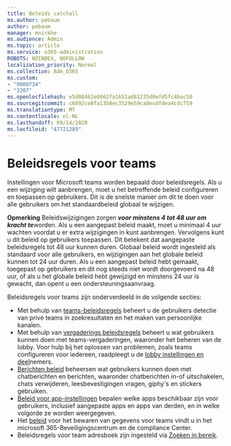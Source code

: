 ```yaml
---
title: Beleids catchall
ms.author: pebaum
author: pebaum
manager: mnirkhe
ms.audience: Admin
ms.topic: article
ms.service: o365-administration
ROBOTS: NOINDEX, NOFOLLOW
localization_priority: Normal
ms.collection: Adm_O365
ms.custom:
- "9000734"
- "3207"
ms.openlocfilehash: e5d08462e8662fa1651ad81235d0efd5fc4bac58
ms.sourcegitcommit: c6692ce0fa1358ec3529e59ca0ecdfdea4cdc759
ms.translationtype: MT
ms.contentlocale: nl-NL
ms.lasthandoff: 09/14/2020
ms.locfileid: "47721289"
---
```

# <a name="teams-policies"></a>Beleidsregels voor teams

Instellingen voor Microsoft teams worden bepaald door beleidsregels. Als u een wijziging wilt aanbrengen, moet u het betreffende beleid configureren en toepassen op gebruikers. Dit is de snelste manier om dit te doen voor alle gebruikers om het standaardbeleid globaal te wijzigen. 

**Opmerking** Beleidswijzigingen zorgen ***voor minstens 4 tot 48 uur om kracht te***worden. Als u een aangepast beleid maakt, moet u minimaal 4 uur wachten voordat u er extra wijzigingen in kunt aanbrengen. Vervolgens kunt u dit beleid op gebruikers toepassen. Dit betekent dat aangepaste beleidsregels tot 48 uur kunnen duren. Globaal beleid wordt ingesteld als standaard voor alle gebruikers, en wijzigingen aan het globale beleid kunnen tot 24 uur duren. Als u een aangepast beleid hebt gemaakt, toegepast op gebruikers en dit nog steeds niet wordt doorgevoerd na 48 uur, of als u het globale beleid hebt gewijzigd en minstens 24 uur is gewacht, dan opent u een ondersteuningsaanvraag.

Beleidsregels voor teams zijn onderverdeeld in de volgende secties:

- Met behulp van [teams-beleidsregels](https://docs.microsoft.com/MicrosoftTeams/teams-policies) beheert u de gebruikers detectie van privé teams in zoekresultaten en het maken van persoonlijke kanalen.  
- Met behulp van [vergaderings beleidsregels](https://docs.microsoft.com/microsoftteams/meeting-policies-in-teams) beheert u wat gebruikers kunnen doen met teams-vergaderingen, waaronder het beheren van de lobby. Voor hulp bij het oplossen van problemen, zoals teams configureren voor iedereen, raadpleegt u de [lobby instellingen en deel](https://docs.microsoft.com/alchemyinsights/bypass-lobby)nemers.
- [Berichten beleid](https://docs.microsoft.com/microsoftteams/messaging-policies-in-teams) beheersen wat gebruikers kunnen doen met chatberichten en berichten, waaronder chatberichten in-of uitschakelen, chats verwijderen, leesbevestigingen vragen, giphy's en stickers gebruiken.
- [Beleid voor app-instellingen](https://docs.microsoft.com/MicrosoftTeams/teams-app-setup-policies) bepalen welke apps beschikbaar zijn voor gebruikers, inclusief aangepaste apps en apps van derden, en in welke volgorde ze worden weergegeven.  
- Het [beleid](https://docs.microsoft.com/microsoftteams/retention-policies) voor het bewaren van gegevens voor teams vindt u in het microsoft 365-Beveiligingscentrum en de compliance Center.
- Beleidsregels voor team adresboek zijn ingesteld via [Zoeken in bereik](https://docs.microsoft.com/MicrosoftTeams/teams-scoped-directory-search).